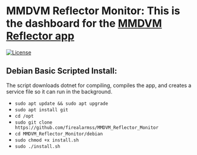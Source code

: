 # MMDVM Reflector Monitor: This is the dashboard for the [MMDVM Reflector app](https://github.com/firealarmss/MMDVM_Reflector)

[![License](https://img.shields.io/badge/License-GPLv3-blue?style=for-the-badge)](https://www.gnu.org/licenses/gpl-3.0)

## Debian Basic Scripted Install:

The script downloads dotnet for compiling, compiles the app, and creates a service file so it can run in the background.

- `sudo apt update && sudo apt upgrade`
- `sudo apt install git`
- `cd /opt`
- `sudo git clone https://github.com/firealarmss/MMDVM_Reflector_Monitor`
- `cd MMDVM_Reflector_Monitor/debian`
- `sudo chmod +x install.sh`
- `sudo ./install.sh`
